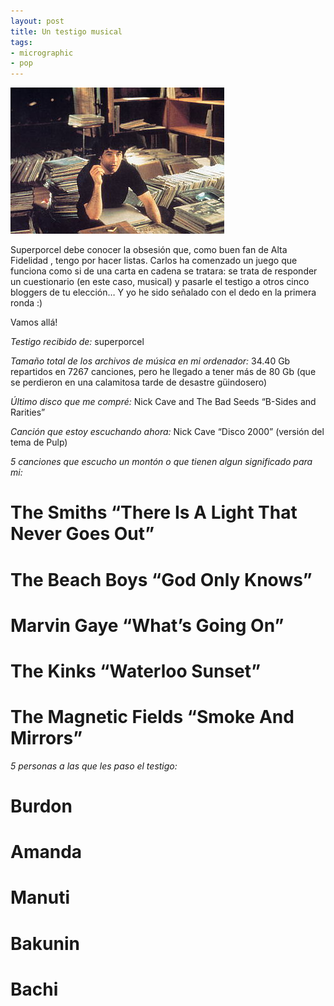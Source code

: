 ```yaml
---
layout: post
title: Un testigo musical
tags:
- micrographic
- pop
---
```

<img src="/images/167.jpg" />

Superporcel debe conocer la obsesión que, como buen fan de Alta Fidelidad , tengo por hacer listas. Carlos ha comenzado un juego que funciona como si de una carta en cadena se tratara: se trata de responder un cuestionario (en este caso, musical) y pasarle el testigo a otros cinco bloggers de tu elección… Y yo he sido señalado con el dedo en la primera ronda :)

Vamos allá!

*Testigo recibido de:*
superporcel

*Tamaño total de los archivos de música en mi ordenador:*
34.40 Gb repartidos en 7267 canciones, pero he llegado a tener más de 80 Gb (que se perdieron en una calamitosa tarde de desastre güindosero)

*Último disco que me compré:*
Nick Cave and The Bad Seeds “B-Sides and Rarities”

*Canción que estoy escuchando ahora:*
Nick Cave “Disco 2000” (versión del tema de Pulp)

*5 canciones que escucho un montón o que tienen algun significado para mi:*

# The Smiths “There Is A Light That Never Goes Out”
# The Beach Boys “God Only Knows”
# Marvin Gaye “What’s Going On”
# The Kinks “Waterloo Sunset”
# The Magnetic Fields “Smoke And Mirrors”

*5 personas a las que les paso el testigo:*

# Burdon
# Amanda
# Manuti
# Bakunin
# Bachi
